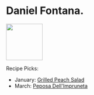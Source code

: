 # Daniel Fontana.

<img src="http://api.adorable.io/avatars/100/cubapud%40flavor.magazine" height="100" width="100" />

Recipe Picks:

- January: [Grilled Peach Salad](../recipe/jan/grilled-peach-salad.md)
- March: [Peposa Dell'Impruneta](../recipe/mar/peposa-dellimpruneta.md)
